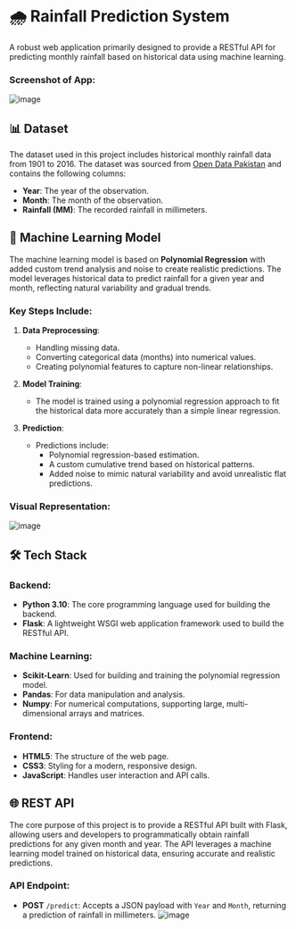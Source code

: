 
# 🌧️ Rainfall Prediction System

A robust web application primarily designed to provide a RESTful API for predicting monthly rainfall based on historical data using machine learning.

### Screenshot of App:
![image](https://github.com/user-attachments/assets/bda96867-695a-453c-8ec1-4313367e6d4f)

## 📊 Dataset

The dataset used in this project includes historical monthly rainfall data from 1901 to 2016. The dataset was sourced from [Open Data Pakistan](https://opendata.com.pk/dataset/rainfall-in-pakistan) and contains the following columns:

-   **Year**: The year of the observation.
-   **Month**: The month of the observation.
-   **Rainfall (MM)**: The recorded rainfall in millimeters.


## 🤖 Machine Learning Model

The machine learning model is based on **Polynomial Regression** with added custom trend analysis and noise to create realistic predictions. The model leverages historical data to predict rainfall for a given year and month, reflecting natural variability and gradual trends.

### Key Steps Include:

1.  **Data Preprocessing**:
    
    -   Handling missing data.
    -   Converting categorical data (months) into numerical values.
    -   Creating polynomial features to capture non-linear relationships.
2.  **Model Training**:
    
    -   The model is trained using a polynomial regression approach to fit the historical data more accurately than a simple linear regression.
3.  **Prediction**:
    
    -   Predictions include:
        -   Polynomial regression-based estimation.
        -   A custom cumulative trend based on historical patterns.
        -   Added noise to mimic natural variability and avoid unrealistic flat predictions.

### Visual Representation:

![image](https://github.com/user-attachments/assets/7f7934c4-1023-4b2c-b1fd-68ff5007d576)


## 🛠️ Tech Stack

### Backend:

-   **Python 3.10**: The core programming language used for building the backend.
-   **Flask**: A lightweight WSGI web application framework used to build the RESTful API.

### Machine Learning:

-   **Scikit-Learn**: Used for building and training the polynomial regression model.
-   **Pandas**: For data manipulation and analysis.
-   **Numpy**: For numerical computations, supporting large, multi-dimensional arrays and matrices.

### Frontend:

-   **HTML5**: The structure of the web page.
-   **CSS3**: Styling for a modern, responsive design.
-   **JavaScript**: Handles user interaction and API calls.


## 🌐 REST API

The core purpose of this project is to provide a RESTful API built with Flask, allowing users and developers to programmatically obtain rainfall predictions for any given month and year. The API leverages a machine learning model trained on historical data, ensuring accurate and realistic predictions.

### API Endpoint:

-   **POST** `/predict`: Accepts a JSON payload with `Year` and `Month`, returning a prediction of rainfall in millimeters.
![image](https://github.com/user-attachments/assets/c310153f-0804-4d51-b13a-635e12d7690c)
